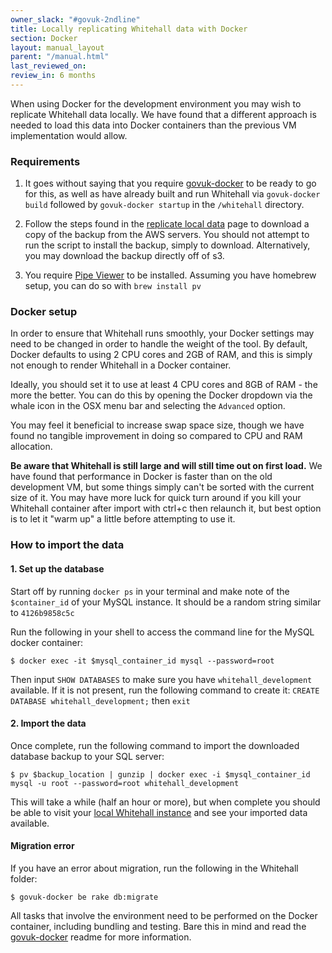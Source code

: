 ```yaml
---
owner_slack: "#govuk-2ndline"
title: Locally replicating Whitehall data with Docker
section: Docker
layout: manual_layout
parent: "/manual.html"
last_reviewed_on: 
review_in: 6 months
---
```


When using Docker for the development environment you may wish to replicate
Whitehall data locally. We have found that a different approach is needed to
load this data into Docker containers than the previous VM implementation would
allow.

### Requirements

1. It goes without saying that you require
[govuk-docker][govuk_docker] to be ready to go for
this, as well as have already built and run Whitehall via `govuk-docker build`
followed by `govuk-docker startup` in the `/whitehall` directory.

2. Follow the steps found in the
[replicate local data][replicate_local] page to download
a copy of the backup from the AWS servers. You should not attempt to run the
script to install the backup, simply to download. Alternatively, you may
download the backup directly off of s3.

3. You require [Pipe Viewer][pipe_viewer]
to be installed. Assuming you have homebrew setup, you can do so with
`brew install pv`

### Docker setup

In order to ensure that Whitehall runs smoothly, your Docker settings may need
to be changed in order to handle the weight of the tool. By default, Docker
defaults to using 2 CPU cores and 2GB of RAM, and this is simply not enough
to render Whitehall in a Docker container.

Ideally, you should set it to use at least 4 CPU cores and 8GB of RAM - the more
the better. You can do this by opening the Docker dropdown via the whale icon in
the OSX menu bar and selecting the `Advanced` option.

You may feel it beneficial to increase swap space size, though we have found no
tangible improvement in doing so compared to CPU and RAM allocation.

**Be aware that Whitehall is still large and will still time out on first load.**
 We have found that performance in Docker is faster than on the old development
 VM, but some things simply can't be sorted with the current size of it. You
 may have more luck for quick turn around if you kill your Whitehall container
 after import with ctrl+c then relaunch it, but best option is to let it "warm
 up" a little before attempting to use it.

### How to import the data

#### 1. Set up the database

Start off by running `docker ps` in your terminal and make note of the
`$container_id` of your MySQL instance. It should be a random string similar to
`4126b9858c5c`

Run the following in your shell to access the
command line for the MySQL docker container:

```shell
$ docker exec -it $mysql_container_id mysql --password=root
```

Then input `SHOW DATABASES` to make
sure you have `whitehall_development` available. If it is not present, run the
following command to create it: `CREATE DATABASE whitehall_development;` then `exit`

#### 2. Import the data

Once complete, run the following command to import the downloaded database
backup to your SQL server:

```shell
$ pv $backup_location | gunzip | docker exec -i $mysql_container_id mysql -u root --password=root whitehall_development
```

This will take a while (half an hour or more), but when complete you should be
able to visit your
[local Whitehall instance][local_whitehall] and see your
imported data available.

#### Migration error
If you have an error about migration, run the following in the Whitehall folder:

```shell
$ govuk-docker be rake db:migrate
```

All tasks that involve the environment need to be performed on the Docker
container, including bundling and testing. Bare this in mind and read the
[govuk-docker][govuk_docker] readme for more information.

[govuk_docker]: https://github.com/alphagov/govuk-docker
[replicate_local]: /manual/replicate-app-data-locally.html
[pipe_viewer]: https://www.ivarch.com/programs/pv.shtml
[local_whitehall]: http://whitehall-admin.dev.gov.uk
